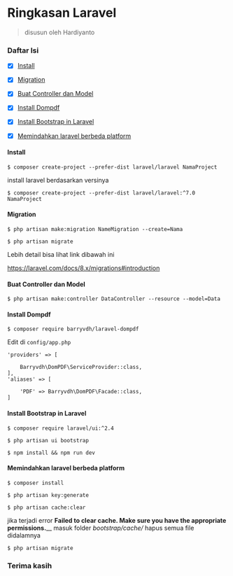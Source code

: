 # Ringkasan Laravel
> disusun oleh Hardiyanto


### Daftar Isi
- [x] [Install](#install)
- [x] [Migration](#migration)
- [x] [Buat Controller dan Model](#buat-controller-dan-model)
- [x] [Install Dompdf](#install-dompdf)
- [x] [Install Bootstrap in Laravel](#install-bootstrap-in-laravel)
- [x] [Memindahkan laravel berbeda platform](#memindahkan-laravel-berbeda-platform)


#### Install
```
$ composer create-project --prefer-dist laravel/laravel NamaProject
```
install laravel berdasarkan versinya
```
$ composer create-project --prefer-dist laravel/laravel:^7.0 NamaProject

```

#### Migration
```
$ php artisan make:migration NameMigration --create=Nama
```
```
$ php artisan migrate
```
Lebih detail bisa lihat link dibawah ini

https://laravel.com/docs/8.x/migrations#introduction

#### Buat Controller dan Model
```
$ php artisan make:controller DataController --resource --model=Data
```

#### Install Dompdf
```
$ composer require barryvdh/laravel-dompdf
```
Edit di ```config/app.php```
```
'providers' => [

    Barryvdh\DomPDF\ServiceProvider::class,
],
'aliases' => [

    'PDF' => Barryvdh\DomPDF\Facade::class,
]
```

#### Install Bootstrap in Laravel
```
$ composer require laravel/ui:^2.4
```
```
$ php artisan ui bootstrap
```
```
$ npm install && npm run dev
```

#### Memindahkan laravel berbeda platform
```
$ composer install
```
```
$ php artisan key:generate  
```
```
$ php artisan cache:clear
```
jika terjadi error **Failed to clear cache. Make sure you have the appropriate permissions.**__ masuk folder _bootstrap/cache/_ hapus semua file didalamnya
```
$ php artisan migrate
```

### Terima kasih
